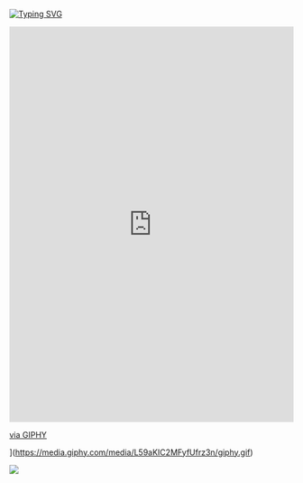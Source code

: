 <a href="https://git.io/typing-svg"><img src="https://readme-typing-svg.demolab.com?font=Roboto&pause=1000&color=FF0000&width=435&lines=Bad+btc+is+Here++!" alt="Typing SVG" /></a>

[<div style="width:100%;height:0;padding-bottom:139%;position:relative;"><iframe src="https://giphy.com/embed/L59aKIC2MFyfUfrz3n" width="100%" height="100%" style="position:absolute" frameBorder="0" class="giphy-embed" allowFullScreen></iframe></div><p><a href="https://giphy.com/gifs/ethereum-eth-polyblock-L59aKIC2MFyfUfrz3n">via GIPHY</a></p>](https://media.giphy.com/media/L59aKIC2MFyfUfrz3n/giphy.gif)
](https://media.giphy.com/media/L59aKIC2MFyfUfrz3n/giphy.gif)


![](https://media.giphy.com/media/L59aKIC2MFyfUfrz3n/giphy.gif)
